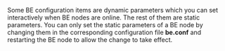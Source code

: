 ---
---
Some BE configuration items are dynamic parameters which you can set interactively when BE nodes are online. The rest of them are static parameters. You can only set the static parameters of a BE node by changing them in the corresponding configuration file **be.conf** and restarting the BE node to allow the change to take effect.

